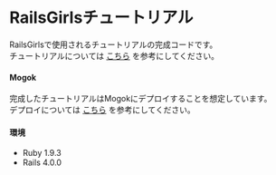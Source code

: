 RailsGirlsチュートリアル
======================

RailsGirlsで使用されるチュートリアルの完成コードです。  
チュートリアルについては [こちら](http://railsgirls.jp/app/) を参考にしてください。  

#### Mogok  

完成したチュートリアルはMogokにデプロイすることを想定しています。  
デプロイについては [こちら](http://railsgirls.jp/mogok/) を参考にしてください。  

#### 環境  

* Ruby 1.9.3    
* Rails 4.0.0  
